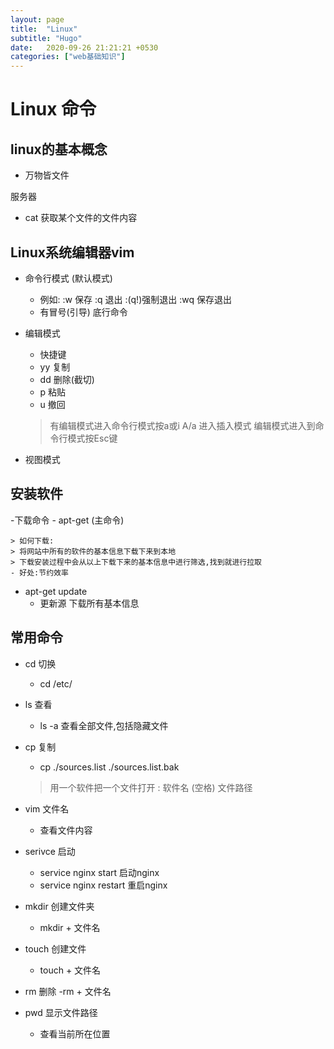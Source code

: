 ```yaml
---
layout: page
title:  "Linux"
subtitle: "Hugo"
date:   2020-09-26 21:21:21 +0530
categories: ["web基础知识"]
---
```


# Linux 命令
## linux的基本概念
- 万物皆文件

服务器
- cat 获取某个文件的文件内容

## Linux系统编辑器vim 

- 命令行模式 (默认模式) 
	- 例如: :w 保存 :q 退出 :(q!)强制退出  :wq 保存退出
	- 有冒号(引导) 底行命令

- 编辑模式  
	- 快捷键
	- yy 复制
	- dd 删除(截切)
	- p  粘贴
	- u  撤回
	> 有编辑模式进入命令行模式按a或i A/a 进入插入模式
	> 编辑模式进入到命令行模式按Esc键
- 视图模式


## 安装软件
-下载命令
	- apt-get (主命令)
	
	> 如何下载:
	> 将网站中所有的软件的基本信息下载下来到本地
	> 下载安装过程中会从以上下载下来的基本信息中进行筛选,找到就进行拉取
	- 好处:节约效率

- apt-get update 
	- 更新源 下载所有基本信息

## 常用命令
- cd 切换
	- cd /etc/
- ls 查看
	- ls -a 查看全部文件,包括隐藏文件
- cp 复制
	- cp ./sources.list ./sources.list.bak 

	> 用一个软件把一个文件打开 : 软件名 (空格) 文件路径
- vim 文件名
	- 查看文件内容

- serivce 启动
	- service nginx start 启动nginx
	- service nginx restart 重启nginx 

- mkdir 创建文件夹
	- mkdir + 文件名
- touch 创建文件
    - touch + 文件名
- rm 删除
	-rm + 文件名
- pwd 显示文件路径
	- 查看当前所在位置
